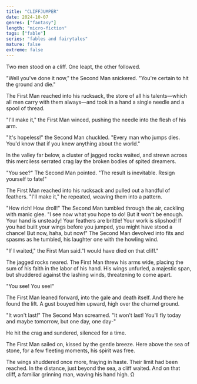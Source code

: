 ```yaml
---
title: "CLIFFJUMPER"
date: 2024-10-07
genres: ["fantasy"]
length: "micro-fiction"
tags: ["fable"]
series: "fables and fairytales"
mature: false
extreme: false
---
```

Two men stood on a cliff. One leapt, the other followed. 

"Well you've done it now," the Second Man snickered. "You're certain to hit the ground and die."

The First Man reached into his rucksack, the store of all his talents—which all men carry with them always—and took in a hand a single needle and a spool of thread.

"I'll make it," the First Man winced, pushing the needle into the flesh of his arm.

"It's hopeless!" the Second Man chuckled. "Every man who jumps dies. You'd know that if you knew anything about the world."

In the valley far below, a cluster of jagged rocks waited, and strewn across this merciless serrated crag lay the broken bodies of spited dreamers.

"You see?" The Second Man pointed. "The result is inevitable. Resign yourself to fate!"

The First Man reached into his rucksack and pulled out a handful of feathers. "I'll make it," he repeated, weaving them into a pattern.

"How rich! How droll!" The Second Man tumbled through the air, cackling with manic glee. "I see now what you hope to do! But it won't be enough. Your hand is unsteady! Your feathers are brittle! Your work is slipshod! If you had built your wings before you jumped, you might have stood a chance! But now, haha, but now!" The Second Man devolved into fits and spasms as he tumbled, his laughter one with the howling wind.

"If I waited," the First Man said."I would have died on that cliff."

The jagged rocks neared. The First Man threw his arms wide, placing the sum of his faith in the labor of his hand. His wings unfurled, a majestic span, but shuddered against the lashing winds, threatening to come apart.

"You see! You see!"

The First Man leaned forward, into the gale and death itself. And there he found the lift. A gust bouyed him upward, high over the charnel ground.

"It won't last!" The Second Man screamed. "It won't last! You'll fly today and maybe tomorrow, but one day, one day-"

He hit the crag and sundered, silenced for a time.

The First Man sailed on, kissed by the gentle breeze. Here above the sea of stone, for a few fleeting moments, his spirit was free.

The wings shuddered once more, fraying in haste. Their limit had been reached. In the distance, just beyond the sea, a cliff waited. And on that cliff, a familiar grinning man, waving his hand high. Ω

